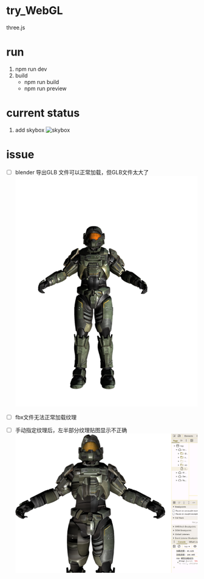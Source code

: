 # try_WebGL
three.js

# run
1. npm run dev
2. build
    * npm run build
    * npm run preview

# current status
1. add skybox
![skybox](public/res/skybox.png)  

# issue
- [ ] blender 导出GLB 文件可以正常加载，但GLB文件太大了
![halo glb](public/res/halo.png)
- [ ] fbx文件无法正常加载纹理

- [ ] 手动指定纹理后，左半部分纹理贴图显示不正确
![manual texture](public/res/manual_texture.png)
